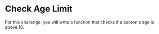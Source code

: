 # Check Age Limit

For this challenge, you will write a function that checks if a person's age is above 18.
